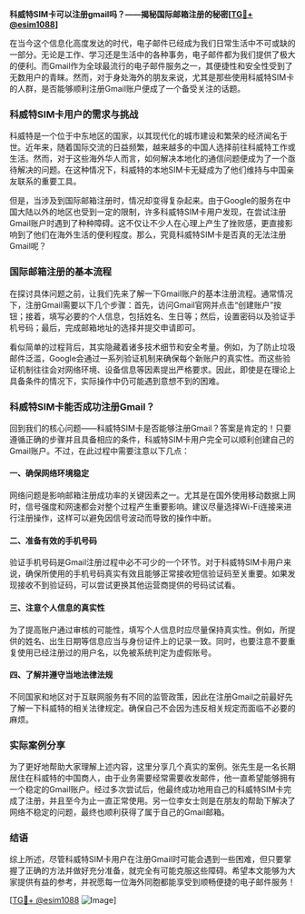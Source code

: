 **科威特SIM卡可以注册gmail吗？——揭秘国际邮箱注册的秘密[[TG💪+ @esim1088](https://t.me/s/esim1088)]**

在当今这个信息化高度发达的时代，电子邮件已经成为我们日常生活中不可或缺的一部分。无论是工作、学习还是生活中的各种事务，电子邮件都为我们提供了极大的便利。而Gmail作为全球最流行的电子邮件服务之一，其便捷性和安全性受到了无数用户的青睐。然而，对于身处海外的朋友来说，尤其是那些使用科威特SIM卡的人群，是否能够顺利注册Gmail账户便成了一个备受关注的话题。

### 科威特SIM卡用户的需求与挑战

科威特是一个位于中东地区的国家，以其现代化的城市建设和繁荣的经济闻名于世。近年来，随着国际交流的日益频繁，越来越多的中国人选择前往科威特工作或生活。然而，对于这些海外华人而言，如何解决本地化的通信问题便成为了一个亟待解决的问题。在这种情况下，科威特的本地SIM卡无疑成为了他们维持与中国亲友联系的重要工具。

但是，当涉及到国际邮箱注册时，情况却变得复杂起来。由于Google的服务在中国大陆以外的地区也受到一定的限制，许多科威特SIM卡用户发现，在尝试注册Gmail账户时遇到了种种障碍。这不仅让不少人在心理上产生了挫败感，更直接影响到了他们在海外生活的便利程度。那么，究竟科威特SIM卡是否真的无法注册Gmail呢？

### 国际邮箱注册的基本流程

在探讨具体问题之前，让我们先来了解一下Gmail账户的基本注册流程。通常情况下，注册Gmail需要以下几个步骤：首先，访问Gmail官网并点击“创建账户”按钮；接着，填写必要的个人信息，包括姓名、生日等；然后，设置密码以及验证手机号码；最后，完成邮箱地址的选择并提交申请即可。

看似简单的过程背后，其实隐藏着诸多技术细节和安全考量。例如，为了防止垃圾邮件泛滥，Google会通过一系列验证机制来确保每个新账户的真实性。而这些验证机制往往会对网络环境、设备信息等因素提出严格要求。因此，即使是在理论上具备条件的情况下，实际操作中仍可能遇到意想不到的困难。

### 科威特SIM卡能否成功注册Gmail？

回到我们的核心问题——科威特SIM卡是否能够注册Gmail？答案是肯定的！只要遵循正确的步骤并且具备相应的条件，科威特SIM卡用户完全可以顺利创建自己的Gmail账户。不过，在此过程中需要注意以下几点：

#### 一、确保网络环境稳定

网络问题是影响邮箱注册成功率的关键因素之一。尤其是在国外使用移动数据上网时，信号强度和网速都会对整个过程产生重要影响。建议尽量选择Wi-Fi连接来进行注册操作，这样可以避免因信号波动而导致的操作中断。

#### 二、准备有效的手机号码

验证手机号码是Gmail注册过程中必不可少的一个环节。对于科威特SIM卡用户来说，确保所使用的手机号码真实有效且能够正常接收短信验证码至关重要。如果发现接收不到验证码，可以尝试更换其他运营商提供的号码试试看。

#### 三、注意个人信息的真实性

为了提高账户通过审核的可能性，填写个人信息时应尽量保持真实性。例如，所提供的姓名、出生日期等信息应当与身份证件上的记录一致。同时，也要注意不要重复使用已经注册过的用户名，以免被系统判定为虚假账号。

#### 四、了解并遵守当地法律法规

不同国家和地区对于互联网服务有不同的监管政策，因此在注册Gmail之前最好先了解一下科威特的相关法律规定。确保自己不会因为违反相关规定而面临不必要的麻烦。

### 实际案例分享

为了更好地帮助大家理解上述内容，这里分享几个真实的案例。张先生是一名长期居住在科威特的中国商人，由于业务需要经常需要收发邮件，他一直希望能够拥有一个稳定的Gmail账户。经过多次尝试后，他最终成功地用自己的科威特SIM卡完成了注册，并且至今为止一直正常使用。另一位李女士则是在朋友的帮助下解决了网络不稳定的问题，最终也顺利获得了属于自己的Gmail邮箱。

### 结语

综上所述，尽管科威特SIM卡用户在注册Gmail时可能会遇到一些困难，但只要掌握了正确的方法并做好充分准备，就完全有可能克服这些障碍。希望本文能够为大家提供有益的参考，并祝愿每一位海外同胞都能享受到顺畅便捷的电子邮件服务！

[[TG💪+ @esim1088](https://t.me/s/esim1088) ![Image](https://i.postimg.cc/4NQfJmqS/Snipaste-2025-05-13-00-14-12.png)]